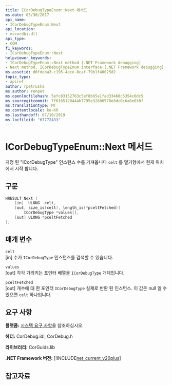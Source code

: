 ```yaml
---
title: ICorDebugTypeEnum::Next 메서드
ms.date: 03/30/2017
api_name:
- ICorDebugTypeEnum.Next
api_location:
- mscordbi.dll
api_type:
- COM
f1_keywords:
- ICorDebugTypeEnum::Next
helpviewer_keywords:
- ICorDebugTypeEnum::Next method [.NET Framework debugging]
- Next method, ICorDebugTypeEnum interface [.NET Framework debugging]
ms.assetid: d0fdeba3-c195-4ece-8caf-79b1f40025d2
topic_type:
- apiref
author: rpetrusha
ms.author: ronpet
ms.openlocfilehash: 5efc83152763c5ef8b65a1fad33460c5354c0dc5
ms.sourcegitcommit: 7f616512044ab7795e32806578e8dc0c6a0e038f
ms.translationtype: MT
ms.contentlocale: ko-KR
ms.lasthandoff: 07/10/2019
ms.locfileid: "67772433"
---
```

# <a name="icordebugtypeenumnext-method"></a>ICorDebugTypeEnum::Next 메서드
지정 된 "ICorDebugType" 인스턴스 수를 가져옵니다 `celt` 를 열거형에서 현재 위치에서 시작 합니다.  
  
## <a name="syntax"></a>구문  
  
```cpp  
HRESULT Next (  
    [in]  ULONG  celt,  
    [out, size_is(celt), length_is(*pceltFetched)]  
        ICorDebugType *values[],  
    [out] ULONG *pceltFetched  
);  
```  
  
## <a name="parameters"></a>매개 변수  
 `celt`  
 [in] 수가 `ICorDebugType` 인스턴스를 검색할 수 있습니다.  
  
 `values`  
 [out] 각각 가리키는 포인터 배열을 `ICorDebugType` 개체입니다.  
  
 `pceltFetched`  
 [out] 개수에 대 한 포인터 `ICorDebugType` 실제로 반환 된 인스턴스. 이 값은 null 일 수 있으면 `celt` 하나입니다.  
  
## <a name="requirements"></a>요구 사항  
 **플랫폼:** [시스템 요구 사항](../../../../docs/framework/get-started/system-requirements.md)을 참조하십시오.  
  
 **헤더:** CorDebug.idl, CorDebug.h  
  
 **라이브러리:** CorGuids.lib  
  
 **.NET Framework 버전:** [!INCLUDE[net_current_v20plus](../../../../includes/net-current-v20plus-md.md)]  
  
## <a name="see-also"></a>참고자료
